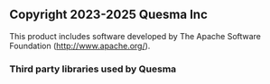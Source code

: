 ## Copyright 2023-2025 Quesma Inc

This product includes software developed by The Apache Software
Foundation (http://www.apache.org/).

### Third party libraries used by Quesma




